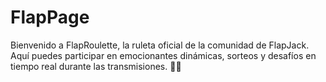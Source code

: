 # FlapPage
Bienvenido a FlapRoulette, la ruleta oficial de la comunidad de FlapJack. Aquí puedes participar en emocionantes dinámicas, sorteos y desafíos en tiempo real durante las transmisiones. 🎡✨
